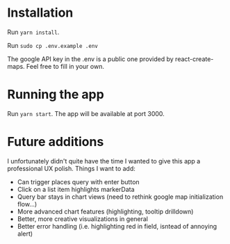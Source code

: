 # Installation
Run `yarn install`.

Run `sudo cp .env.example .env`

The google API key in the .env is a public one provided by react-create-maps. Feel free to fill in your own.

# Running the app
Run `yarn start`. The app will be available at port 3000.

# Future additions
I unfortunately didn't quite have the time I wanted to give this app a professional UX polish.
Things I want to add:
* Can trigger places query with enter button
* Click on a list item highlights markerData
* Query bar stays in chart views (need to rethink google map initialization flow...)
* More advanced chart features (highlighting, tooltip drilldown)
* Better, more creative visualizations in general
* Better error handling (i.e. highlighting red in field, isntead of annoying alert)
